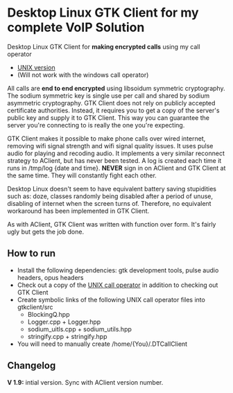 # Desktop Linux GTK Client for my complete VoIP Solution

Desktop Linux GTK Client for **making encrypted calls** using my call operator 
* [UNIX version](https://github.com/AAccount/dt_call_server)
* (Will not work with the windows call operator)

All calls are **end to end encrypted** using libsoidum symmetric cryptography. The sodium symmetric key is single use per call and shared by sodium asymmetric cryptography. GTK Client does not rely on publicly accepted certificate authorities. Instead, it requires you to get a copy of the server's public key and supply it to GTK Client. This way you can guarantee the server you're connecting to is really the one you're expecting.


GTK Client makes it possible to make phone calls over wired internet, removing wifi signal strength and wifi signal quality issues. It uses pulse audio for playing and recoding audio. It implements a very similar reconnect strategy to AClient, but has never been tested. A log is created each time it runs in /tmp/log {date and time}. **NEVER** sign in on AClient and GTK Client at the same time. They will constantly fight each other.

Desktop Linux doesn't seem to have equivalent battery saving stupidities such as: doze, classes randomly being disabled after a period of unuse, disabling of internet when the screen turns of. Therefore, no equivalent workaround has been implemented in GTK Client.

As with AClient, GTK Client was written with function over form. It's fairly ugly but gets the job done. 

## How to run
* Install the following dependencies: gtk development tools, pulse audio headers, opus headers
* Check out a copy of the [UNIX call operator](https://github.com/AAccount/dt_call_server) in addition to checking out GTK Client
* Create symbolic links of the following UNIX call operator files into gtkclient/src
	* BlockingQ.hpp
	* Logger.cpp + Logger.hpp
	* sodium_uitls.cpp + sodium_utils.hpp
	* stringify.cpp + stringify.hpp
* You will need to manually create /home/{You}/.DTCallClient

## Changelog
**V 1.9:** intial version. Sync with AClient version number.
